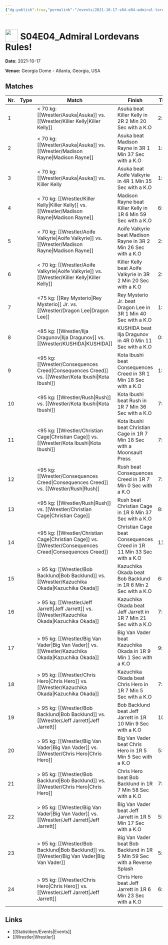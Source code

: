 ```yaml
---
{"dg-publish":true,"permalink":"/events/2021-10-17-s04-e04-admiral-lordevans-rules/","title":"S04E04_Admiral Lordevans Rules!","noteIcon":""}
---
```



# <img src="https://github.com/CptSpaulding1980/choke-slam-wrestling/releases/download/images/ChokeSlam.png" width="40" style="vertical-align:bottom; margin-right:8px;">**S04E04_Admiral Lordevans Rules!**

**Date:** 2021-10-17

**Venue:** Georgia Dome - Atlanta, Georgia, USA

## Matches

| Nr. | Type | Match | Finish | Time | Rating | Score |
|-----|------|-------|--------|------|--------|-------|
| 1 |  | < 70 kg: [[Wrestler/Asuka\|Asuka]] vs. [[Wrestler/Killer Kelly\|Killer Kelly]] | Asuka beat Killer Kelly in 2R 2 Min 20 Sec with a K.O | 2:20 | ★★★3/4 | 82 |
| 2 |  | < 70 kg: [[Wrestler/Asuka\|Asuka]] vs. [[Wrestler/Madison Rayne\|Madison Rayne]] | Asuka beat Madison Rayne in 3R 1 Min 37 Sec with a K.O | 1:37 | ★★★1/2 | 79 |
| 3 |  | < 70 kg: [[Wrestler/Asuka\|Asuka]] vs. Killer Kelly | Asuka beat Aoife Valkyrie in 4R 1 Min 35 Sec with a K.O | 1:35 | ★★★★1/4 | 90 |
| 4 |  | < 70 kg: [[Wrestler/Killer Kelly\|Killer Kelly]] vs. [[Wrestler/Madison Rayne\|Madison Rayne]] | Madison Rayne beat Killer Kelly in 1R 6 Min 59 Sec with a K.O | 6:59 | ★★★★ | 87 |
| 5 |  | < 70 kg: [[Wrestler/Aoife Valkyrie\|Aoife Valkyrie]] vs. [[Wrestler/Madison Rayne\|Madison Rayne]] | Aoife Valkyrie beat Madison Rayne in 3R 2 Min 26 Sec with a K.O | 2:26 | ★★★3/4 | 83 |
| 6 |  | < 70 kg: [[Wrestler/Aoife Valkyrie\|Aoife Valkyrie]] vs. [[Wrestler/Killer Kelly\|Killer Kelly]] | Killer Kelly beat Aoife Valkyrie in 3R 2 Min 20 Sec with a K.O | 2:20 | ★★★3/4 | 82 |
| 7 |  | <75 kg: [[Rey Mysterio\|Rey Mysterio]] Jr. vs. [[Wrestler/Dragon Lee\|Dragon Lee]] | Rey Mysterio Jr. beat Dragon Lee in 3R 1 Min 40 Sec with a K.O | 1:40 | ★★★1/4 | 74 |
| 8 |  | <85 kg: [[Wrestler/Ilja Dragunov\|Ilja Dragunov]] vs. [[Wrestler/KUSHIDA\|KUSHIDA]]  | KUSHIDA  beat Ilja Dragunov in 4R 0 Min 11 Sec with a K.O | 0:11 | ★★★★1/4 | 89 |
| 9 |  | <95 kg: [[Wrestler/Consequences Creed\|Consequences Creed]] vs. [[Wrestler/Kota Ibushi\|Kota Ibushi]] | Kota Ibushi beat Consequences Creed in 3R 1 Min 18 Sec with a K.O | 1:18 | ★★★1/4 | 73 |
| 10 |  | <95 kg: [[Wrestler/Rush\|Rush]] vs. [[Wrestler/Kota Ibushi\|Kota Ibushi]] | Kota Ibushi beat Rush in 1R 7 Min 36 Sec with a K.O | 7:36 | ★★★1/2 | 79 |
| 11 |  | <95 kg: [[Wrestler/Christian Cage\|Christian Cage]] vs. [[Wrestler/Kota Ibushi\|Kota Ibushi]] | Kota Ibushi beat Christian Cage in 1R 7 Min 18 Sec with a Moonsault Press | 7:18 | ★★★1/2 | 76 |
| 12 |  | <95 kg: [[Wrestler/Consequences Creed\|Consequences Creed]] vs. [[Wrestler/Rush\|Rush]] | Rush beat Consequences Creed in 1R 7 Min 0 Sec with a K.O | 7:00 | ★★★ | 70 |
| 13 |  | <95 kg: [[Wrestler/Rush\|Rush]] vs. [[Wrestler/Christian Cage\|Christian Cage]] | Rush beat Christian Cage in 1R 8 Min 37 Sec with a K.O | 8:37 | ★★★★1/4 | 88 |
| 14 |  | <95 kg: [[Wrestler/Christian Cage\|Christian Cage]] vs. [[Wrestler/Consequences Creed\|Consequences Creed]] | Christian Cage beat Consequences Creed in 1R 11 Min 33 Sec with a K.O | 11:33 | ★★★3/4 | 80 |
| 15 |  | > 95 kg: [[Wrestler/Bob Backlund\|Bob Backlund]] vs. [[Wrestler/Kazuchika Okada\|Kazuchika Okada]] | Kazuchika Okada beat Bob Backlund in 1R 6 Min 2 Sec with a K.O | 6:02 | ★★★1/2 | 77 |
| 16 |  | > 95 kg: [[Wrestler/Jeff Jarrett\|Jeff Jarrett]] vs. [[Wrestler/Kazuchika Okada\|Kazuchika Okada]] | Kazuchika Okada beat Jeff Jarrett in 1R 7 Min 21 Sec with a K.O | 7:21 | ★★★1/4 | 73 |
| 17 |  | > 95 kg: [[Wrestler/Big Van Vader\|Big Van Vader]] vs. [[Wrestler/Kazuchika Okada\|Kazuchika Okada]] | Big Van Vader beat Kazuchika Okada in 1R 9 Min 1 Sec with a K.O | 9:01 | ★★★1/2 | 78 |
| 18 |  | > 95 kg: [[Wrestler/Chris Hero\|Chris Hero]] vs. [[Wrestler/Kazuchika Okada\|Kazuchika Okada]] | Kazuchika Okada beat Chris Hero in 1R 7 Min 5 Sec with a K.O | 7:05 | ★★★1/2 | 79 |
| 19 |  | > 95 kg: [[Wrestler/Bob Backlund\|Bob Backlund]] vs. [[Wrestler/Jeff Jarrett\|Jeff Jarrett]] | Bob Backlund beat Jeff Jarrett in 1R 10 Min 9 Sec with a K.O | 10:09 | ★★★3/4 | 83 |
| 20 |  | > 95 kg: [[Wrestler/Big Van Vader\|Big Van Vader]] vs. [[Wrestler/Chris Hero\|Chris Hero]] | Big Van Vader beat Chris Hero in 1R 5 Min 5 Sec with a K.O | 5:05 | ★★★1/4 | 75 |
| 21 |  | > 95 kg: [[Wrestler/Bob Backlund\|Bob Backlund]] vs. [[Wrestler/Chris Hero\|Chris Hero]] | Chris Hero beat Bob Backlund in 1R 7 Min 58 Sec with a K.O | 7:58 | ★★★★ | 84 |
| 22 |  | > 95 kg: [[Wrestler/Big Van Vader\|Big Van Vader]] vs. [[Wrestler/Jeff Jarrett\|Jeff Jarrett]] | Big Van Vader beat Jeff Jarrett in 1R 5 Min 17 Sec with a K.O | 5:17 | ★★★1/4 | 74 |
| 23 |  | > 95 kg: [[Wrestler/Bob Backlund\|Bob Backlund]] vs. [[Wrestler/Big Van Vader\|Big Van Vader]] | Big Van Vader beat Bob Backlund in 1R 5 Min 59 Sec with a Reverse Splash | 5:59 | ★★★ | 68 |
| 24 |  | > 95 kg: [[Wrestler/Chris Hero\|Chris Hero]] vs. [[Wrestler/Jeff Jarrett\|Jeff Jarrett]] | Chris Hero beat Jeff Jarrett in 1R 6 Min 23 Sec with a K.O | 6:23 | ★★★1/4 | 73 |

## Links
- [[Statistiken/Events\|Events]]
- [[Wrestler\|Wrestler]]
